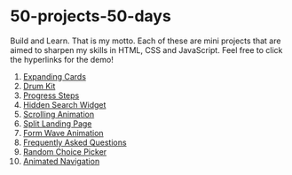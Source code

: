 # 50-projects-50-days

Build and Learn. That is my motto. Each of these are mini projects that are aimed to sharpen my skills in HTML, CSS and JavaScript.
Feel free to click the hyperlinks for the demo!

1. [Expanding Cards](https://remarkable-moxie-024d04.netlify.app/)
2. [Drum Kit](https://stellar-khapse-0146b3.netlify.app/)
3. [Progress Steps](https://flourishing-duckanoo-b2f5cc.netlify.app/)
4. [Hidden Search Widget](https://dashing-hummingbird-80bec3.netlify.app/)
5. [Scrolling Animation](https://admirable-alpaca-807bb6.netlify.app/)
6. [Split Landing Page](https://taupe-donut-5b41d5.netlify.app/)
7. [Form Wave Animation](https://voluble-genie-547dd7.netlify.app/?)
8. [Frequently Asked Questions](https://stellar-cuchufli-334202.netlify.app/)
9. [Random Choice Picker](https://radiant-salamander-95d84b.netlify.app/)
10. [Animated Navigation](https://startling-kataifi-4a6734.netlify.app/)
